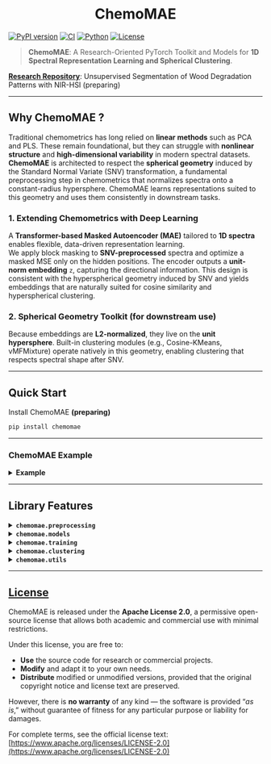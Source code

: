 <h1 align="center">ChemoMAE</h1>

[![PyPI version](https://img.shields.io/pypi/v/chemomae.svg)](https://pypi.org/project/chemomae/)
[![CI](https://github.com/Mantis-Ryuji/ChemoMAE/actions/workflows/ci.yml/badge.svg)](https://github.com/Mantis-Ryuji/ChemoMAE/actions/workflows/ci.yml)
[![Python](https://img.shields.io/pypi/pyversions/chemomae.svg)](https://pypi.org/project/chemomae/)
[![License](https://img.shields.io/badge/license-Apache--2.0-blue.svg)](LICENSE)


> **ChemoMAE**: A Research-Oriented PyTorch Toolkit and Models for **1D Spectral Representation Learning and Spherical Clustering**.

[**Research Repository**](https://github.com/Mantis-Ryuji/WoodDegradationSeg-NIRHSI): Unsupervised Segmentation of Wood Degradation Patterns with NIR-HSI (preparing)

---

## Why ChemoMAE ?

Traditional chemometrics has long relied on **linear methods** such as PCA and PLS. These remain foundational, but they can struggle with **nonlinear structure** and **high-dimensional variability** in modern spectral datasets.<br>
**ChemoMAE** is architected to respect the **spherical geometry** induced by the Standard Normal Variate (SNV) transformation, a fundamental preprocessing step in chemometrics that normalizes spectra onto a constant-radius hypersphere. ChemoMAE learns representations suited to this geometry and uses them consistently in downstream tasks.

### 1. Extending Chemometrics with Deep Learning

A **Transformer-based Masked Autoencoder (MAE)** tailored to **1D spectra** enables flexible, data-driven representation learning.
<br>
We apply block masking to **SNV-preprocessed** spectra and optimize a masked MSE only on the hidden positions. The encoder outputs a **unit-norm embedding** `z`, capturing the directional  information. This design is consistent with the hyperspherical geometry induced by SNV and yields embeddings that are naturally suited for cosine similarity and hyperspherical clustering.

### 2. Spherical Geometry Toolkit (for downstream use)

Because embeddings are **L2-normalized**, they live on the **unit hypersphere**. Built-in clustering modules (e.g., Cosine-KMeans, vMFMixture) operate natively in this geometry, enabling clustering that respects spectral shape after SNV.

---

## Quick Start

Install ChemoMAE **(preparing)**

```bash
pip install chemomae
```

---

### ChemoMAE Example

<details>
<summary><b>Example</b></summary>

```python
# === 1. SNV Preprocessing ===
# Import the Standard Normal Variate (SNV) scaler.
# SNV standardizes each spectrum to have zero mean and unit variance:
#   x_snv = (x - mean(x)) / std(x)
#
# This removes baseline and scaling effects while preserving the spectral shape (direction).
# After SNV, all spectra have an identical L2 norm of sqrt(C - 1)
#   e.g., for 256-dimensional spectra, ||x_snv||₂ = √255 ≈ 15.97
# Hence, SNV maps spectra onto a constant-radius hypersphere.
from chemomae.preprocessing import SNVScaler

# X_*: reflectance data (np.ndarray)
# Expected shape: (N, 256)  -> N samples, 256 wavelength bands
preprocessed = []
for X in [X_train, X_val, X_test]:
    sc = SNVScaler()
    X_snv = sc.transform(X)
    preprocessed.append(X_snv)

# Unpack processed datasets
X_train_snv, X_val_snv, X_test_snv = preprocessed
```

```python
# === 2. Dataset and DataLoader Preparation ===
# Convert preprocessed numpy arrays to PyTorch tensors.
# DataLoader wraps datasets with batching, shuffling, and GPU pipeline support.

from chemomae.utils import set_global_seed
import torch
from torch.utils.data import DataLoader, TensorDataset

set_global_seed(42)  # Ensure reproducibility

train_ds = TensorDataset(torch.as_tensor(X_train_snv, dtype=torch.float32))
val_ds   = TensorDataset(torch.as_tensor(X_val_snv,   dtype=torch.float32))
test_ds  = TensorDataset(torch.as_tensor(X_test_snv,  dtype=torch.float32))

# Define loaders (batch size and shuffle behavior)
train_loader = DataLoader(train_ds, batch_size=1024, shuffle=True,  drop_last=False)
val_loader   = DataLoader(val_ds,   batch_size=1024, shuffle=False, drop_last=False)
test_loader  = DataLoader(test_ds,  batch_size=1024, shuffle=False, drop_last=False)
```

```python
# === 3. Model, Optimizer, and Scheduler Setup ===
# Define ChemoMAE (Masked AutoEncoder for spectral data).
# This model learns to reconstruct masked blocks, capturing spectral structure.

from chemomae.models import ChemoMAE
from chemomae.training import build_optimizer, build_scheduler

model = ChemoMAE(
    seq_len=256,             # input sequence length
    d_model=256,             # Transformer hidden dimension
    nhead=4,                 # number of attention heads
    num_layers=4,            # encoder depth
    dim_feedforward=1024,    # MLP dimension
    dropout=0.1,
    use_learnable_pos=True,  # learnable positional encoding
    latent_dim=64,           # latent vector dimension
    dec_hidden=256,          # decoder hidden size
    dec_dropout=0.1,
    n_blocks=32,             # number of total blocks
    n_mask=16                # number of masked blocks per sample
)

# Optimizer: AdamW with decoupled weight decay
opt = build_optimizer(
    model, 
    lr=3e-4, 
    weight_decay=1e-4, 
    betas=(0.9, 0.95)  # standard for MAE pretraining
)

# Learning rate schedule: warmup + cosine annealing
sched = build_scheduler(
    opt,
    steps_per_epoch=max(1, len(train_loader)),
    epochs=500,
    warmup_epochs=10,    # linear warmup for 10 epochs
    min_lr_scale=0.1     # final LR = base_lr * 0.1
)
```

```python
# === 4. Training Setup (Trainer + Config) ===
# Trainer orchestrates the full training loop with:
# - AMP (Automatic Mixed Precision)
# - EMA (Exponential Moving Average of model weights)
# - Early stopping and learning-rate scheduling
# - Checkpointing and full logging for reproducibility

from chemomae.training import TrainerConfig, Trainer

trainer_cfg = TrainerConfig(
    out_dir = "runs",               # Root directory for all outputs and logs
    device = "cuda",                # Training device (auto-detected if None)
    amp = True,                     # Enable mixed precision (AMP)
    amp_dtype = "bf16",             # AMP precision type (bf16 is stable and efficient)
    enable_tf32 = False,            # Disable TF32 to maintain numerical reproducibility
    grad_clip = 1.0,                # Gradient clipping threshold (norm-based)
    use_ema = True,                 # Enable EMA to smooth parameter updates
    ema_decay = 0.999,              # EMA decay rate
    loss_type = "mse",              # Masked reconstruction loss type
    reduction = "mean",             # Reduction method for masked loss
    early_stop_patience = 50,       # Stop if val_loss doesn't improve for 50 epochs
    early_stop_start_ratio = 0.5,   # Start monitoring early stopping after half of total epochs
    early_stop_min_delta = 0.0,     # Required minimum improvement in validation loss
    resume_from = "auto"            # Resume from the latest checkpoint if available
)

trainer = Trainer(
    model, 
    opt, 
    train_loader, 
    val_loader, 
    scheduler=sched, 
    cfg=trainer_cfg
)

# ---------------------------------------------------------------------
# During training, ChemoMAE produces the following outputs under out_dir:
#
#  runs/
#  ├── training_history.json
#  │     ↳ Records per-epoch statistics:
#  │        [{"epoch": 1, "train_loss": ..., "val_loss": ..., "lr": ...}, ...]
#  │        → useful for visualizing loss curves and learning rate schedules.
#  │
#  ├── best_model.pt
#  │     ↳ Model weights only (state_dict). Compact and ideal for inference.
#  │        Saved whenever validation loss reaches a new minimum.
#  │
#  └── checkpoints/
#         ├── last.pt
#         │     ↳ Full checkpoint (model + optimizer + scheduler + scaler + EMA + RNG + history)
#         │        Saved every epoch to allow full recovery (resume_from="auto").
#         │
#         └── best.pt
#               ↳ Full checkpoint at the best validation loss.
#                  Includes everything in last.pt but frozen at the optimal epoch.
# ---------------------------------------------------------------------

# Begin training for 500 epochs (or until early stopping triggers)
_ = trainer.fit(epochs=500)
```

```python
# === 5. Evaluation (Tester) ===
# The Tester evaluates the trained model on unseen test data.

from chemomae.training import TesterConfig, Tester

tester_cfg = TesterConfig(
    out_dir = "runs",
    device = "cuda",
    amp = True,
    amp_dtype = "bf16",
    loss_type = "mse",
    reduction = "mean",
    fixed_visible = None,         # optionally fix visible blocks during masking
    log_history = True,           # append evaluation results to history file
    history_filename = "training_history.json"
)

tester = Tester(model, tester_cfg)

# Compute reconstruction loss on test set
test_loss = tester(test_loader)
print(f"Test Loss : {test_loss:.2f}")
```

```python
# === 6. Latent Extraction ===
# Extract latent embeddings from the trained ChemoMAE model.

from chemomae.training import ExtractConfig, Extractor

extractor_cfg = ExtractConfig(
    device = "cuda",
    amp = True,
    amp_dtype = "bf16",
    save_path = None,      # optional file output (e.g. "latent_test.npy")
    return_numpy = False   # return as torch.Tensor instead of np.ndarray
)

extractor = Extractor(model, extractor_cfg)

latent_test = extractor(test_loader)
```

```python
# === 7. Clustering with CosineKMeans ===
# Cluster the latent vectors based on cosine similarity.
# The elbow method automatically determines an optimal K by analyzing inertia.

from chemomae.clustering import CosineKMeans, elbow_ckmeans

k_list, inertias, K, idx, kappa = elbow_ckmeans(
    CosineKMeans, 
    latent_test, 
    device="cuda", 
    k_max=50,              # maximum clusters to test
    chunk=5000000,         # GPU chunking for large datasets
    random_state=42
)

# Initialize and fit final clustering model
ckm = CosineKMeans(
    n_components=K, 
    tol=1e-4,
    max_iter=500,
    device="cuda",
    random_state=42
)

ckm.fit(latent_test, chunk=5000000)
ckm.save_centroids("runs/ckm.pt")

# Later, reload and predict cluster labels
# ckm.load_centroids("runs/ckm.pt")
labels = ckm.predict(latent_test, chunk=5000000)
```

```python
# === 8. Clustering with vMF Mixture (von Mises–Fisher) ===
# For spherical latent representations, the vMF mixture model provides a probabilistic alternative.

from chemomae.clustering import VMFMixture, elbow_vmf

k_list, scores, K, idx, kappa = elbow_vmf(
    VMFMixture, 
    latent_test, 
    device="cuda", 
    k_max=50,
    chunk=5000000,
    random_state=42,
    criterion="bic"         # choose best K using Bayesian Information Criterion
)

vmf = VMFMixture(
    n_components=K, 
    tol=1e-4,
    max_iter=500,
    device="cuda",
    random_state=42
)

vmf.fit(latent_test, chunk=5000000)
vmf.save("runs/vmf.pt")

# Reload if needed and predict cluster assignments
# vmf.load("runs/vmf.pt")
labels = vmf.predict(latent_test, chunk=5000000)
```

</details>

---

## Library Features

<details>
<summary><b><code>chemomae.preprocessing</code></b></summary>
<br>

- **SNVScaler**
- [Document](docs/preprocessing/snv.md)
- [Implementation](src/chemomae/preprocessing/snv.py)

```python
```

- **cosine_fps_downsample**
- [Document](docs/preprocessing/dowmsampling.md)
- [Implementation](src/chemomae/preprocessing/downsampling.py)

```python
```
</details>


<details>
<summary><b><code>chemomae.models</code></b></summary>
<br>

- **ChemoMAE**
- [Document](docs/models/chemo_mae.md)
- [Implementation](src/chemomae/models/chemo_mae.py)

```python
```
</details>


<details>
<summary><b><code>chemomae.training</code></b></summary>
<br>

- **build_optimizer & build_scheduler**
- [Document](docs/training/optim.md)
- [Implementation](src/chemomae/training/optim.py)

```python
```

- **Trainer**
- [Document](docs/training/trainer.md)
- [Implementation](src/chemomae/training/trainer.py)

```python
```

- **Tester**
- [Document](docs/training/tester.md)
- [Implementation](src/chemomae/training/tester.py)

```python
```

- **Extractor**
- [Document](docs/training/extractor.md)
- [Implementation](src/chemomae/training/extractor.py)

```python
```
</details>


<details>
<summary><b><code>chemomae.clustering</code></b></summary>
<br>

- **CosineKMeans & elbow_ckmeans**
- [Document](docs/clustering/cosine_kmeans.md)
- [Implementation](src/chemomae/clustering/cosine_kmeans.py)

```python
```

- **VMFMixture & elbow_vmf**
- [Document](docs/clustering/vmf_mixture.md)
- [Implementation](src/chemomae/clustering/vmf_mixture.py)

```python
```

- **silhouette_samples_cosine_gpu & silhouette_score_cosine_gpu**
- [Document](docs/clustering/metric.md)
- [Implementation](src/chemomae/clustering/metric.py)

```python
```
</details>


<details>
<summary><b><code>chemomae.utils</code></b></summary>
<br>

- **set_global_seed**
- [Document](docs/utils/seed.md)
- [Implementation](src/chemomae/utils/seed.py)

```python
```
</details>

---

## [License](LICENSE)

ChemoMAE is released under the **Apache License 2.0**,
a permissive open-source license that allows both academic and commercial use with minimal restrictions.

Under this license, you are free to:

* **Use** the source code for research or commercial projects.
* **Modify** and adapt it to your own needs.
* **Distribute** modified or unmodified versions, provided that the original copyright notice and license text are preserved.

However, there is **no warranty** of any kind —
the software is provided “*as is*,” without guarantee of fitness for any particular purpose or liability for damages.

For complete terms, see the official license text:
[https://www.apache.org/licenses/LICENSE-2.0](https://www.apache.org/licenses/LICENSE-2.0)
